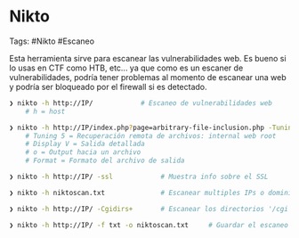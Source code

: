 # Nikto

Tags: #Nikto #Escaneo 

Esta herramienta sirve para escanear las vulnerabilidades web. Es bueno si lo usas en CTF como HTB, etc... ya que como es un escaner de vulnerabilidades, podría tener problemas al momento de escanear una web y podría ser bloqueado por el firewall si es detectado.

```bash
❯ nikto -h http://IP/            # Escaneo de vulnerabilidades web 
	# h = host 

❯ nikto -h http://IP/index.php?page=arbitrary-file-inclusion.php -Tuning 5 -Display V -o Nikto.html -Format html
	# Tuning 5 = Recuperación remota de archivos: internal web root
	# Display V = Salida detallada
	# o = Output hacia un archivo 
	# Format = Formato del archivo de salida
```

```bash 
❯ nikto -h http://IP/ -ssl            # Muestra info sobre el SSL
```

```bash 
❯ nikto -h niktoscan.txt              # Escanear multiples IPs o dominios dentro de un archivo de texto
```

```bash 
❯ nikto -h http://IP/ -Cgidirs+       # Escanear los directorios '/cgi'
```

```bash 
❯ nikto -h http://IP/ -f txt -o niktoscan.txt     # Guardar el escaneo en un archivo de texto 
```